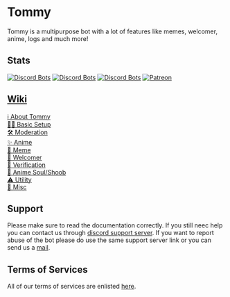 # Tommy
Tommy is a multipurpose bot with a lot of features like memes, welcomer, anime, logs and much more!

## Stats
[![Discord Bots](https://top.gg/api/widget/status/634008262525583360.svg?noavatar=true)](https://top.gg/bot/697463492457922571)
[![Discord Bots](https://top.gg/api/widget/lib/634008262525583360.svg?noavatar=true)](https://top.gg/bot/697463492457922571)
[![Discord Bots](https://top.gg/api/widget/servers/634008262525583360.svg?noavatar=true?leftcolor=738ADB)](https://top.gg/bot/697463492457922571)
[![Patreon](https://img.shields.io/badge/Donate-Patreon-orange.svg)](https://www.patreon.com/lazybuds) 

## [Wiki](https://github.com/sanket-16/tommy/wiki)
<a href="https://github.com/sanket-16/tommy/wiki/About-Tommy">ℹ️ About Tommy</a> <br>
<a href="https://github.com/sanket-16/tommy/wiki/Basic-Setup">👷‍♀️ Basic Setup</a> <br>
<a href="https://github.com/sanket-16/tommy/wiki/Moderation">🛠 Moderation</a> <br>
<a href="https://github.com/sanket-16/tommy/wiki/Anime">✨ Anime</a> <br>
<a href="https://github.com/sanket-16/tommy/wiki/Meme">🐸 Meme</a> <br>
<a href="https://github.com/sanket-16/tommy/wiki/Welcomer">👋 Welcomer</a> <br>
<a href="https://github.com/sanket-16/tommy/wiki/Verification">🚦 Verification</a> <br>
<a href="https://github.com/sanket-16/tommy/wiki/Anime-Soul">🦊 Anime Soul/Shoob</a> <br>
<a href="https://github.com/sanket-16/tommy/wiki/Utility">⚠ Utility</a> <br>
<a href="https://github.com/sanket-16/tommy/wiki/Misc">🏒 Misc</a> <br>

## Support

Please make sure to read the documentation correctly. If you still neec help you can contact us through [discord support server](https://discord.com/invite/A2SPMjZ).
If you want to report abuse of the bot please do use the same support server link or you can send us a [mail](mailto:contact@lazybuds.xyz).

## Terms of Services

All of our terms of services are enlisted [here](https://www.lazybuds.xyz/terms).
